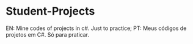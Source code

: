 # Student-Projects
EN: Mine codes of projects in c#. Just to practice;
PT: Meus códigos de projetos em C#. Só para praticar.
